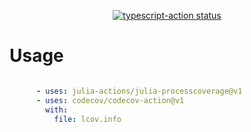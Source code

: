 <p align="center">
  <a href="https://github.com/actions/typescript-action/actions"><img alt="typescript-action status" src="https://github.com/actions/typescript-action/workflows/build-test/badge.svg"></a>
</p>

# Usage

```yaml

      - uses: julia-actions/julia-processcoverage@v1
      - uses: codecov/codecov-action@v1
        with:
          file: lcov.info
```
